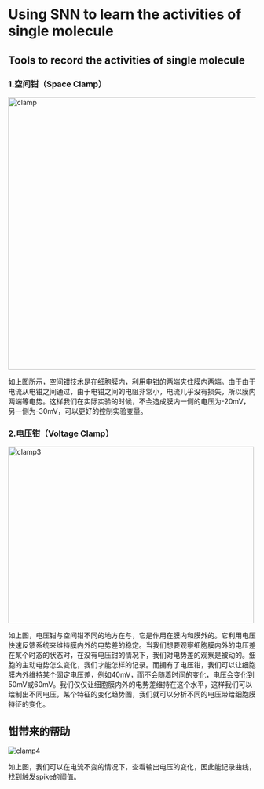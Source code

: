 # Using SNN to learn the activities of single molecule

## Tools to record the activities of single molecule

### 1.空间钳（Space Clamp）

<img width="555" alt="clamp" src="https://user-images.githubusercontent.com/37896842/80490906-99663980-8994-11ea-9b4c-7d40c44d5927.png">

如上图所示，空间钳技术是在细胞膜内，利用电钳的两端夹住膜内两端。由于由于电流从电钳之间通过，由于电钳之间的电阻非常小，电流几乎没有损失，所以膜内两端等电势。这样我们在实际实验的时候，不会造成膜内一侧的电压为-20mV，另一侧为-30mV，可以更好的控制实验变量。

### 2.电压钳（Voltage Clamp）

<img width="500" height="360" alt="clamp3" src="https://user-images.githubusercontent.com/37896842/80564702-222ab700-8a21-11ea-966a-5591233c21e0.png">

如上图，电压钳与空间钳不同的地方在与，它是作用在膜内和膜外的。它利用电压快速反馈系统来维持膜内外的电势差的稳定。当我们想要观察细胞膜内外的电压差在某个时态的状态时，在没有电压钳的情况下，我们对电势差的观察是被动的。细胞的主动电势怎么变化，我们才能怎样的记录。而拥有了电压钳，我们可以让细胞膜内外维持某个固定电压差，例如40mV，而不会随着时间的变化，电压会变化到50mV或60mV。我们仅仅让细胞膜内外的电势差维持在这个水平，这样我们可以绘制出不同电压，某个特征的变化趋势图，我们就可以分析不同的电压带给细胞膜特征的变化。

## 钳带来的帮助

![clamp4](https://user-images.githubusercontent.com/37896842/80566116-c8c48700-8a24-11ea-8966-c2b8279e8421.gif)

如上图，我们可以在电流不变的情况下，查看输出电压的变化，因此能记录曲线，找到触发spike的阈值。
